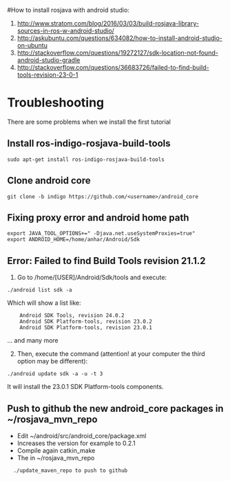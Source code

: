 #How to install rosjava with android studio:
1. http://www.stratom.com/blog/2016/03/03/build-rosjava-library-sources-in-ros-w-android-studio/
2. http://askubuntu.com/questions/634082/how-to-install-android-studio-on-ubuntu
3. http://stackoverflow.com/questions/19272127/sdk-location-not-found-android-studio-gradle
4. http://stackoverflow.com/questions/36683726/failed-to-find-build-tools-revision-23-0-1


# Troubleshooting
There are some problems when we install the first tutorial

## Install ros-indigo-rosjava-build-tools
```
sudo apt-get install ros-indigo-rosjava-build-tools
```

## Clone android core
```
git clone -b indigo https://github.com/<username>/android_core
```

## Fixing proxy error and android home path
```
export JAVA_TOOL_OPTIONS+=" -Djava.net.useSystemProxies=true"
export ANDROID_HOME=/home/anhar/Android/Sdk
```

## Error: Failed to find Build Tools revision 21.1.2
1. Go to /home/[USER]/Android/Sdk/tools and execute:
```
./android list sdk -a
```

Which will show a list like:
```
    Android SDK Tools, revision 24.0.2
    Android SDK Platform-tools, revision 23.0.2
    Android SDK Platform-tools, revision 23.0.1
```
... and many more

2. Then, execute the command (attention! at your computer the third option may be different):
```
./android update sdk -a -u -t 3
```

It will install the 23.0.1 SDK Platform-tools components.

## Push to github the new android_core packages in ~/rosjava_mvn_repo
- Edit ~/android/src/android_core/package.xml
- Increases the version for example to 0.2.1
- Compile again catkin_make
- The in ~/rosjava_mvn_repo
```
  ./update_maven_repo to push to github
```
